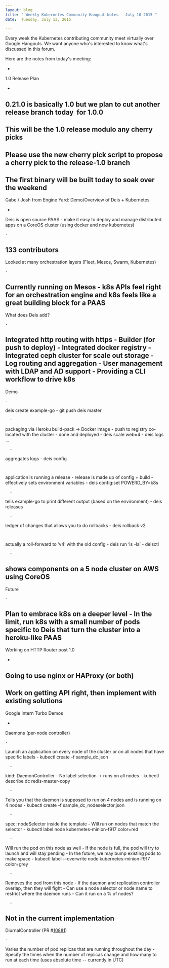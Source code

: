 ```yaml
---
layout: blog
title: " Weekly Kubernetes Community Hangout Notes - July 10 2015 "
date:  Tuesday, July 13, 2015 

---
```

Every week the Kubernetes contributing community meet virtually over Google Hangouts. We want anyone who's interested to know what's discussed in this forum.  
  
Here are the notes from today's meeting:  
  
  

- 
1.0 Release Plan

  - 
0.21.0 is basically 1.0 but we plan to cut another release branch today &nbsp;for 1.0.0
  - 
This will be the 1.0 release modulo any cherry picks
  - 
Please use the new cherry pick script to propose a cherry pick to the release-1.0 branch
  - 
The first binary will be built today to soak over the weekend
- 
Gabe / Josh from Engine Yard: Demo/Overview of Deis + Kubernetes

  - 
Deis is open source PAAS - make it easy to deploy and manage distributed apps on a CoreOS cluster (using docker and now kubernetes)

    - 
133 contributors
  - 
Looked at many orchestration layers (Fleet, Mesos, Swarm, Kubernetes)

    - 
Currently running on Mesos
    - 
k8s APIs feel right for an orchestration engine and k8s feels like a great building block for a PAAS
  - 
What does Deis add?

    - 
Integrated http routing with https
    - 
Builder (for push to deploy)
    - 
Integrated docker registry
    - 
Integrated ceph cluster for scale out storage
    - 
Log routing and aggregation
    - 
User management with LDAP and AD support
    - 
Providing a CLI workflow to drive k8s
  - 
Demo

    - 
deis create example-go
    - 
git push deis master

      - 
packaging via Heroku build-pack -\> Docker image
      - 
push to registry co-located with the cluster
      - 
done and deployed
    - 
deis scale web=4
    - 
deis logs …

      - 
aggregates logs
    - 
deis config

      - 
application is running a release
      - 
release is made up of config + build
      - 
effectively sets environment variables
    - 
deis config:set POWERD\_BY=k8s

      - 
tells example-go to print different output (based on the environment)
    - 
deis releases

      - 
ledger of changes that allows you to do rollbacks
    - 
deis rollback v2

      - 
actually a roll-forward to ‘v4’ with the old config
    - 
deis run ‘ls -la’
    - 
deisctl

      - 
shows components on a 5 node cluster on AWS using CoreOS
  - 
Future

    - 
Plan to embrace k8s on a deeper level
    - 
In the limit, run k8s with a small number of pods specific to Deis that turn the cluster into a heroku-like PAAS
- 
Working on HTTP Router post 1.0

  - 
Going to use nginx or HAProxy (or both)
  - 
Work on getting API right, then implement with existing solutions
- 
Google Intern Turbo Demos

  - 
Daemons (per-node controller)

    - 
Launch an application on every node of the cluster or on all nodes that have specific labels
    - 
kubectl create -f sample\_dc.json

      - 
kind: DaemonController
      - 
No label selection → runs on all nodes
    - 
kubectl describe dc redis-master-copy

      - 
Tells you that the daemon is supposed to run on 4 nodes and is running on 4 nodes
    - 
kubectl create -f sample\_dc\_nodeselector.json

      - 
spec: nodeSelector inside the template
      - 
Will run on nodes that match the selector
    - 
kubectl label node kubernetes-minion-f917 color=red

      - 
Will run the pod on this node as well
      - 
If the node is full, the pod will try to launch and will stay pending
      - 
In the future, we may bump existing pods to make space
    - 
kubectl label --overwrite node kubernetes-minion-f917 color=grey

      - 
Removes the pod from this node
    - 
If the daemon and replication controller overlap, then they will fight
    - 
Can use a node selector or node name to restrict where the daemon runs
    - 
Can it run on a % of nodes?

      - 
Not in the current implementation
  - 
DiurnalController (PR #[10881](https://github.com/GoogleCloudPlatform/kubernetes/pull/10881))

    - 
Varies the number of pod replicas that are running throughout the day
    - Specify the times when the number of replicas change and how many to run at each time (uses absolute time -- currently in UTC)
